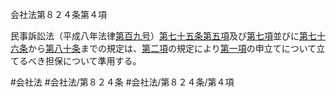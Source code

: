 会社法第８２４条第４項

民事訴訟法（平成八年法律[第百九号](会社法＿＿＿＿第８２４条第４項第１０９号)）[第七十五条第五項](会社法＿＿＿＿第７５条第５項)及び[第七項](会社法＿＿＿＿第８２４条第７項)並びに[第七十六条](会社法＿＿＿＿第７６条)から[第八十条](会社法＿＿＿＿第８０条)までの規定は、[第二項](会社法＿＿＿＿第８２４条第２項)の規定により[第一項](会社法＿＿＿＿第８２４条第１項)の申立てについて立てるべき担保について準用する。

#会社法
#会社法/第８２４条
#会社法/第８２４条/第４項
